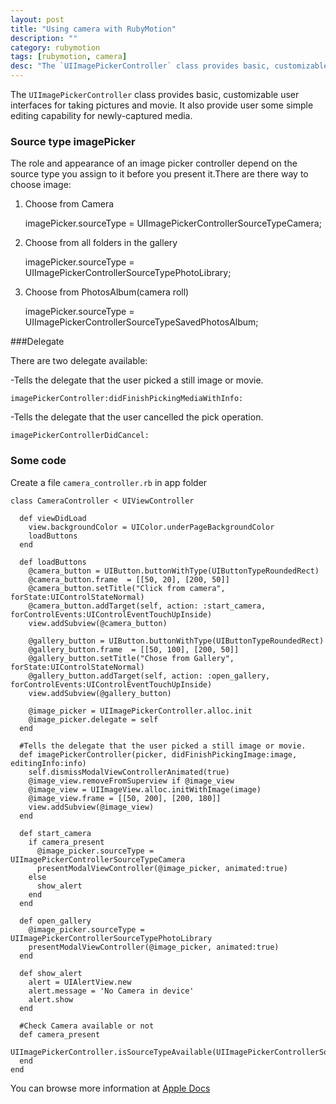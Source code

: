 ```yaml
---
layout: post
title: "Using camera with RubyMotion"
description: ""
category: rubymotion
tags: [rubymotion, camera]
desc: "The `UIImagePickerController` class provides basic, customizable user interfaces for taking pictures and movie"
---
```



The `UIImagePickerController` class provides basic, customizable user interfaces for taking pictures and movie. It also provide user some simple editing capability for newly-captured media.
### Source type imagePicker
The role and appearance of an image picker controller depend on the source type you assign to it before you present it.There are there way to choose image: 

1) Choose from Camera

	imagePicker.sourceType = UIImagePickerControllerSourceTypeCamera;
 
2) Choose from all folders in the gallery

	imagePicker.sourceType = UIImagePickerControllerSourceTypePhotoLibrary;
 
3) Choose from PhotosAlbum(camera roll)
	
	imagePicker.sourceType = UIImagePickerControllerSourceTypeSavedPhotosAlbum;

###Delegate
	
There are two delegate available:
 
-Tells the delegate that the user picked a still image or movie.	

	imagePickerController:didFinishPickingMediaWithInfo:
	
-Tells the delegate that the user cancelled the pick operation.


	imagePickerControllerDidCancel:

### Some code 	
Create a file `camera_controller.rb` in app folder
	
	class CameraController < UIViewController

	  def viewDidLoad
	    view.backgroundColor = UIColor.underPageBackgroundColor
	    loadButtons
	  end

	  def loadButtons
	    @camera_button = UIButton.buttonWithType(UIButtonTypeRoundedRect)
	    @camera_button.frame  = [[50, 20], [200, 50]]
	    @camera_button.setTitle("Click from camera", forState:UIControlStateNormal)
	    @camera_button.addTarget(self, action: :start_camera, forControlEvents:UIControlEventTouchUpInside)
	    view.addSubview(@camera_button)

	    @gallery_button = UIButton.buttonWithType(UIButtonTypeRoundedRect)
	    @gallery_button.frame  = [[50, 100], [200, 50]]
	    @gallery_button.setTitle("Chose from Gallery", forState:UIControlStateNormal)
	    @gallery_button.addTarget(self, action: :open_gallery, forControlEvents:UIControlEventTouchUpInside)
	    view.addSubview(@gallery_button)

	    @image_picker = UIImagePickerController.alloc.init
	    @image_picker.delegate = self 
	  end
	
	  #Tells the delegate that the user picked a still image or movie.
	  def imagePickerController(picker, didFinishPickingImage:image, editingInfo:info)
	    self.dismissModalViewControllerAnimated(true)
	    @image_view.removeFromSuperview if @image_view
	    @image_view = UIImageView.alloc.initWithImage(image)
	    @image_view.frame = [[50, 200], [200, 180]]
	    view.addSubview(@image_view)
	  end
         
	  def start_camera
	    if camera_present
	      @image_picker.sourceType = UIImagePickerControllerSourceTypeCamera
	      presentModalViewController(@image_picker, animated:true)
	    else
	      show_alert
	    end
	  end

	  def open_gallery
	    @image_picker.sourceType = UIImagePickerControllerSourceTypePhotoLibrary
	    presentModalViewController(@image_picker, animated:true)
	  end
	
	  def show_alert
	    alert = UIAlertView.new  
	    alert.message = 'No Camera in device'
	    alert.show
	  end

	  #Check Camera available or not
	  def camera_present
	    UIImagePickerController.isSourceTypeAvailable(UIImagePickerControllerSourceTypeCamera)
	  end
	end
	
	
You can browse more information at [Apple Docs](http://developer.apple.com/library/ios/#documentation/uikit/reference/UIImagePickerController_Class/UIImagePickerController/UIImagePickerController.html)
	